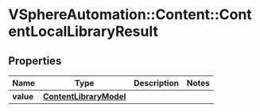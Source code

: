 # VSphereAutomation::Content::ContentLocalLibraryResult

## Properties
Name | Type | Description | Notes
------------ | ------------- | ------------- | -------------
**value** | [**ContentLibraryModel**](ContentLibraryModel.md) |  | 


